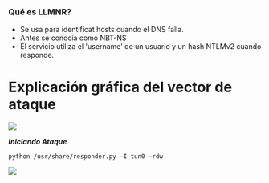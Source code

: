 ### Qué es LLMNR?

- Se usa para identificat hosts cuando el DNS falla.
- Antes se conocía como NBT-NS
- El servicio utiliza el 'username' de un usuario y un hash NTLMv2 cuando responde.

# Explicación gráfica del vector de ataque

<img src="https://i.imgur.com/QQokhLx.png" />

***Iniciando Ataque***

```
python /usr/share/responder.py -I tun0 -rdw
```

<img src="https://i.imgur.com/QQokhLx.png" />
